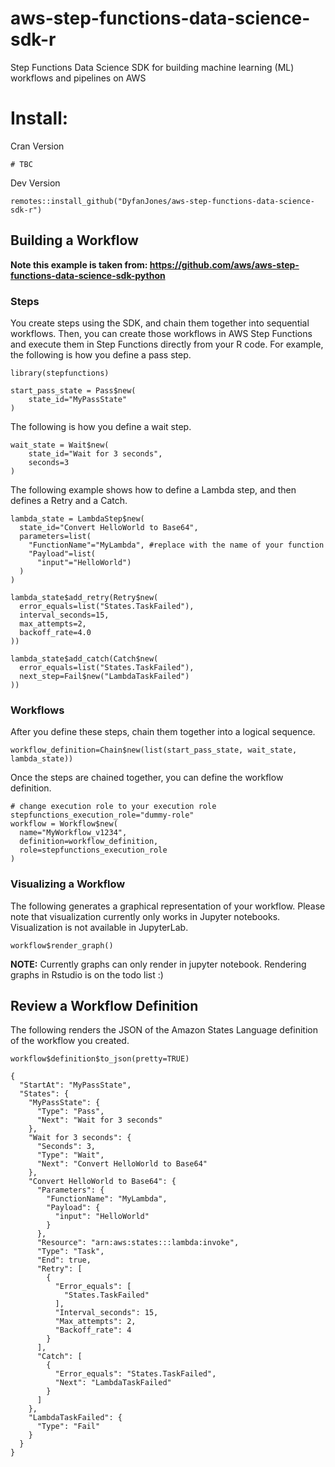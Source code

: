 # aws-step-functions-data-science-sdk-r
Step Functions Data Science SDK for building machine learning (ML) workflows and pipelines on AWS


# Install:

Cran Version
```
# TBC
```

Dev Version
```
remotes::install_github("DyfanJones/aws-step-functions-data-science-sdk-r")
```

## Building a Workflow
**Note this example is taken from: https://github.com/aws/aws-step-functions-data-science-sdk-python**

### Steps

You create steps using the SDK, and chain them together into sequential workflows. Then, you can create those workflows in AWS Step Functions and execute them in Step Functions directly from your R code. For example, the following is how you define a pass step.

```
library(stepfunctions)
```

```
start_pass_state = Pass$new(
    state_id="MyPassState"
)
```

The following is how you define a wait step.

```
wait_state = Wait$new(
    state_id="Wait for 3 seconds",
    seconds=3
)
```

The following example shows how to define a Lambda step, and then defines a Retry and a Catch.
```
lambda_state = LambdaStep$new(
  state_id="Convert HelloWorld to Base64",
  parameters=list(
    "FunctionName"="MyLambda", #replace with the name of your function
    "Payload"=list(
      "input"="HelloWorld")
  )
)
```

```
lambda_state$add_retry(Retry$new(
  error_equals=list("States.TaskFailed"),
  interval_seconds=15,
  max_attempts=2,
  backoff_rate=4.0
))
```
```
lambda_state$add_catch(Catch$new(
  error_equals=list("States.TaskFailed"),
  next_step=Fail$new("LambdaTaskFailed")
))
```

### Workflows

After you define these steps, chain them together into a logical sequence.

```
workflow_definition=Chain$new(list(start_pass_state, wait_state, lambda_state))

```

Once the steps are chained together, you can define the workflow definition.

```
# change execution role to your execution role
stepfunctions_execution_role="dummy-role"
workflow = Workflow$new(
  name="MyWorkflow_v1234",
  definition=workflow_definition,
  role=stepfunctions_execution_role
)
```

### Visualizing a Workflow

The following generates a graphical representation of your workflow. Please note that visualization currently only works in Jupyter notebooks. Visualization is not available in JupyterLab.

```
workflow$render_graph()
```

**NOTE:** Currently graphs can only render in jupyter notebook. Rendering graphs in Rstudio is on the todo list :)

## Review a Workflow Definition

The following renders the JSON of the Amazon States Language definition of the workflow you created.

```
workflow$definition$to_json(pretty=TRUE)
```

```
{
  "StartAt": "MyPassState",
  "States": {
    "MyPassState": {
      "Type": "Pass",
      "Next": "Wait for 3 seconds"
    },
    "Wait for 3 seconds": {
      "Seconds": 3,
      "Type": "Wait",
      "Next": "Convert HelloWorld to Base64"
    },
    "Convert HelloWorld to Base64": {
      "Parameters": {
        "FunctionName": "MyLambda",
        "Payload": {
          "input": "HelloWorld"
        }
      },
      "Resource": "arn:aws:states:::lambda:invoke",
      "Type": "Task",
      "End": true,
      "Retry": [
        {
          "Error_equals": [
            "States.TaskFailed"
          ],
          "Interval_seconds": 15,
          "Max_attempts": 2,
          "Backoff_rate": 4
        }
      ],
      "Catch": [
        {
          "Error_equals": "States.TaskFailed",
          "Next": "LambdaTaskFailed"
        }
      ]
    },
    "LambdaTaskFailed": {
      "Type": "Fail"
    }
  }
}
```
